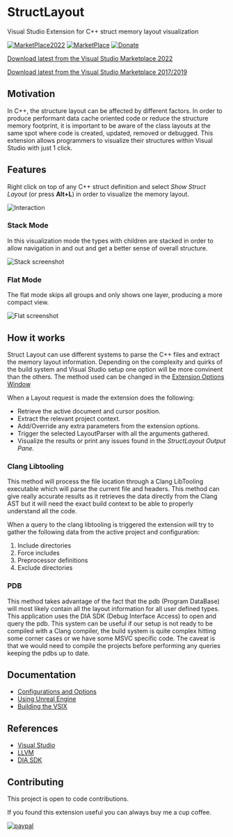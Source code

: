 # StructLayout

Visual Studio Extension for C++ struct memory layout visualization

[![MarketPlace2022](https://img.shields.io/badge/Visual_Studio_Marketplace-VS2022-green.svg)](https://marketplace.visualstudio.com/items?itemName=RamonViladomat.StructLayout2022)
[![MarketPlace](https://img.shields.io/badge/Visual_Studio_Marketplace-VS2019-green.svg)](https://marketplace.visualstudio.com/items?itemName=RamonViladomat.StructLayout)
[![Donate](https://img.shields.io/badge/Donate-PayPal-green.svg)](https://www.paypal.com/donate?hosted_button_id=QWTUS8PNK5X5A)

[Download latest from the Visual Studio Marketplace 2022](https://marketplace.visualstudio.com/items?itemName=RamonViladomat.StructLayout2022)

[Download latest from the Visual Studio Marketplace 2017/2019](https://marketplace.visualstudio.com/items?itemName=RamonViladomat.StructLayout)

## Motivation

In C++, the structure layout can be affected by different factors. In order to produce performant data cache oriented code or reduce the structure memory footprint, it is important to be aware of the class layouts at the same spot where code is created, updated, removed or debugged. This extension allows programmers to visualize their structures within Visual Studio with just 1 click.

## Features

Right click on top of any C++ struct definition and select *Show Struct Layout* (or press **Alt+L**) in order to visualize the memory layout.

![Interaction](https://github.com/Viladoman/StructLayout/wiki/data/StructLayoutTrigger.gif?raw=true)

### Stack Mode

In this visualization mode the types with children are stacked in order to allow navigation in and out and get a better sense of overall structure. 

![Stack screenshot](https://github.com/Viladoman/StructLayout/wiki/data/Stack.png?raw=true)

### Flat Mode

The flat mode skips all groups and only shows one layer, producing a more compact view. 

![Flat screenshot](https://github.com/Viladoman/StructLayout/wiki/data/Flat.png?raw=true)

## How it works

Struct Layout can use different systems to parse the C++ files and extract the memory layout information. Depending on the complexity and quirks of the build system and Visual Studio setup one option will be more convinent than the others. The method used can be changed in the [Extension Options Window](https://github.com/Viladoman/StructLayout/wiki/Configurations)

When a Layout request is made the extension does the following: 
+ Retrieve the active document and cursor position. 
+ Extract the relevant project context.
+ Add/Override any extra parameters from the extension options.
+ Trigger the selected LayoutParser with all the arguments gathered.
+ Visualize the results or print any issues found in the *StructLayout Output Pane*. 

### Clang Libtooling

This method will process the file location through a Clang LibTooling executable which will parse the current file and headers. This method can give really accurate results as it retrieves the data directly from the Clang AST but it will need the exact build context to be able to properly understand all the code.

When a query to the clang libtooling is triggered the extension will try to gather the following data from the active project and configuration: 
1. Include directories
2. Force includes
3. Preprocessor definitions
4. Exclude directories

### PDB 

This method takes advantage of the fact that the pdb (Program DataBase) will most likely contain all the layout information for all user defined types. This application uses the DIA SDK (Debug Interface Access) to open and query the pdb. This system can be useful if our setup is not ready to be compiled with a Clang compiler, the build system is quite complex hitting some corner cases or we have some MSVC specific code. The caveat is that we would need to compile the projects before performing any queries keeping the pdbs up to date. 

## Documentation
- [Configurations and Options](https://github.com/Viladoman/StructLayout/wiki/Configurations)
- [Using Unreal Engine](https://github.com/Viladoman/StructLayout/wiki/Unreal-Engine-Configuration)
- [Building the VSIX](https://github.com/Viladoman/StructLayout/wiki/Building-the-VSIX)

## References
- [Visual Studio](https://visualstudio.microsoft.com/vs/)
- [LLVM](http://llvm.org/)
- [DIA SDK](https://docs.microsoft.com/en-us/visualstudio/debugger/debug-interface-access/debug-interface-access-sdk)

## Contributing
This project is open to code contributions. 

If you found this extension useful you can always buy me a cup coffee. 

[![paypal](https://www.paypalobjects.com/en_US/i/btn/btn_donate_SM.gif)](https://www.paypal.com/donate?hosted_button_id=QWTUS8PNK5X5A)
